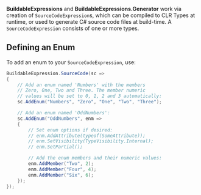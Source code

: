 **BuildableExpressions** and **BuildableExpressions.Generator** work via creation of 
`SourceCodeExpression`s, which can be compiled to CLR Types at runtime, or used to generate C# source
code files at build-time. A `SourceCodeExpression` consists of one or more types.

## Defining an Enum

To add an enum to your `SourceCodeExpression`, use:

```cs
BuildableExpression.SourceCode(sc =>
{
    // Add an enum named 'Numbers' with the members
    // Zero, One, Two and Three. The member numeric 
    // values will be set to 0, 1, 2 and 3 automatically:
    sc.AddEnum("Numbers", "Zero", "One", "Two", "Three");

    // Add an enum named 'OddNumbers':
    sc.AddEnum("OddNumbers", enm =>
    {
        // Set enum options if desired:
        // enm.AddAttribute(typeof(SomeAttribute));
        // enm.SetVisibility(TypeVisibility.Internal);
        // enm.SetPartial();

        // Add the enum members and their numeric values:
        enm.AddMember("Two", 2);
        enm.AddMember("Four", 4);
        enm.AddMember("Six", 6);
    });
});
```
